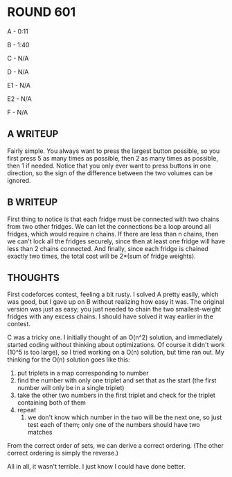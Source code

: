 # ROUND 601

A - 0:11

B - 1:40

C - N/A

D - N/A

E1 - N/A

E2 - N/A

F - N/A

## A WRITEUP

Fairly simple. You always want to press the largest button possible, so you first press 5 as many times as possible, then 2 as many times as possible, then 1 if needed. Notice that you only ever want to press buttons in one direction, so the sign of the difference between the two volumes can be ignored.

## B WRITEUP

First thing to notice is that each fridge must be connected with two chains from two other fridges. We can let the connections be a loop around all fridges, which would require n chains. If there are less than n chains, then we can't lock all the fridges securely, since then at least one fridge will have less than 2 chains connected.
And finally, since each fridge is chained exactly two times, the total cost will be 2*(sum of fridge weights).

## THOUGHTS

First codeforces contest, feeling a bit rusty. I solved A pretty easily, which was good, but I gave up on B without realizing how easy it was. The original version was just as easy; you just needed to chain the two smallest-weight fridges with any excess chains. I should have solved it way earlier in the contest.

C was a tricky one. I initially thought of an O(n^2) solution, and immediately started coding without thinking about optimizations. Of course it didn't work (10^5 is too large), so I tried working on a O(n) solution, but time ran out.
My thinking for the O(n) solution goes like this:

1. put triplets in a map corresponding to number
1. find the number with only one triplet and set that as the start (the first number will only be in a single triplet)
1. take the other two numbers in the first triplet and check for the triplet containing both of them
1. repeat
   1. we don't know which number in the two will be the next one, so just test each of them; only one of the numbers should have two matches

From the correct order of sets, we can derive a correct ordering. (The other correct ordering is simply the reverse.)

All in all, it wasn't terrible. I just know I could have done better.
